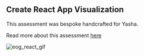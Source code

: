 ## Create React App Visualization

This assessment was bespoke handcrafted for Yasha.

Read more about this assessment [here](https://react.eogresources.com)


<img src="eog_react" alt="eog_react_gif"> 
